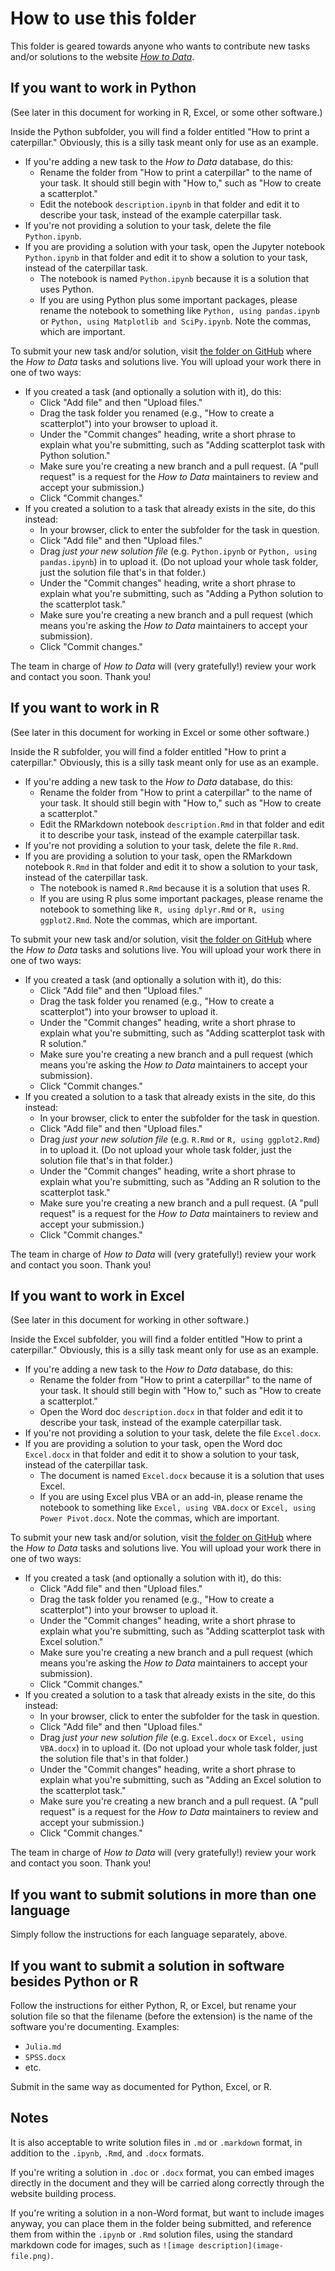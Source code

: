 
# How to use this folder

This folder is geared towards anyone who wants to contribute new tasks and/or
solutions to the website [*How to Data*](https://nathancarter.github.io/how2data/site/).

## If you want to work in Python

(See later in this document for working in R, Excel, or some other software.)

Inside the Python subfolder, you will find a folder entitled
"How to print a caterpillar."  Obviously, this is a silly task meant only for
use as an example.

 * If you're adding a new task to the *How to Data* database, do this:
    * Rename the folder from "How to print a caterpillar" to the name of your
      task.  It should still begin with "How to," such as "How to create a
      scatterplot."
    * Edit the notebook `description.ipynb` in that folder and edit it to
      describe your task, instead of the example caterpillar task.
 * If you're not providing a solution to your task, delete the file
   `Python.ipynb`.
 * If you are providing a solution with your task, open the Jupyter notebook
   `Python.ipynb` in that folder and edit it to show a solution to your task,
   instead of the caterpillar task.
    * The notebook is named `Python.ipynb` because it is a solution that uses
      Python.
    * If you are using Python plus some important packages, please rename the
      notebook to something like `Python, using pandas.ipynb` or
      `Python, using Matplotlib and SciPy.ipynb`.  Note the commas, which are
      important.

To submit your new task and/or solution, visit
[the folder on GitHub](https://github.com/nathancarter/how2data/tree/main/database/tasks)
where the *How to Data* tasks and solutions live.
You will upload your work there in one of two ways:

 * If you created a task (and optionally a solution with it), do this:
    * Click "Add file" and then "Upload files."
    * Drag the task folder you renamed (e.g., "How to create a scatterplot")
      into your browser to upload it.
    * Under the "Commit changes" heading, write a short phrase to explain what
      you're submitting, such as "Adding scatterplot task with Python
      solution."
    * Make sure you're creating a new branch and a pull request. (A "pull
      request" is a request for the *How to Data* maintainers to review and
      accept your submission.)
    * Click "Commit changes."
 * If you created a solution to a task that already exists in the site, do
   this instead:
    * In your browser, click to enter the subfolder for the task in question.
    * Click "Add file" and then "Upload files."
    * Drag *just your new solution file* (e.g. `Python.ipynb` or
      `Python, using pandas.ipynb`) in to upload it.  (Do not upload your
      whole task folder, just the solution file that's in that folder.)
    * Under the "Commit changes" heading, write a short phrase to explain what
      you're submitting, such as "Adding a Python solution to the scatterplot
      task."
    * Make sure you're creating a new branch and a pull request (which means
      you're asking the *How to Data* maintainers to accept your submission).
    * Click "Commit changes."

The team in charge of *How to Data* will (very gratefully!) review your work and contact you soon.  Thank you!

## If you want to work in R

(See later in this document for working in Excel or some other software.)

Inside the R subfolder, you will find a folder entitled
"How to print a caterpillar."  Obviously, this is a silly task meant only for
use as an example.

 * If you're adding a new task to the *How to Data* database, do this:
    * Rename the folder from "How to print a caterpillar" to the name of your
      task.  It should still begin with "How to," such as "How to create a
      scatterplot."
    * Edit the RMarkdown notebook `description.Rmd` in that folder and edit it
      to describe your task, instead of the example caterpillar task.
 * If you're not providing a solution to your task, delete the file `R.Rmd`.
 * If you are providing a solution to your task, open the RMarkdown notebook
   `R.Rmd` in that folder and edit it to show a solution to your task, instead
   of the caterpillar task.
    * The notebook is named `R.Rmd` because it is a solution that uses R.
    * If you are using R plus some important packages, please rename the
      notebook to something like `R, using dplyr.Rmd` or
      `R, using ggplot2.Rmd`.  Note the commas, which are important.

To submit your new task and/or solution, visit
[the folder on GitHub](https://github.com/nathancarter/how2data/tree/main/database/tasks)
where the *How to Data* tasks and solutions live.
You will upload your work there in one of two ways:

 * If you created a task (and optionally a solution with it), do this:
    * Click "Add file" and then "Upload files."
    * Drag the task folder you renamed (e.g., "How to create a scatterplot")
      into your browser to upload it.
    * Under the "Commit changes" heading, write a short phrase to explain what
      you're submitting, such as "Adding scatterplot task with R solution."
    * Make sure you're creating a new branch and a pull request (which means
      you're asking the *How to Data* maintainers to accept your submission).
    * Click "Commit changes."
 * If you created a solution to a task that already exists in the site, do
   this instead:
    * In your browser, click to enter the subfolder for the task in question.
    * Click "Add file" and then "Upload files."
    * Drag *just your new solution file* (e.g. `R.Rmd` or
      `R, using ggplot2.Rmd`) in to upload it.  (Do not upload your
      whole task folder, just the solution file that's in that folder.)
    * Under the "Commit changes" heading, write a short phrase to explain what
      you're submitting, such as "Adding an R solution to the scatterplot
      task."
    * Make sure you're creating a new branch and a pull request. (A "pull
      request" is a request for the *How to Data* maintainers to review and
      accept your submission.)
    * Click "Commit changes."

The team in charge of *How to Data* will (very gratefully!) review your work and contact you soon.  Thank you!

## If you want to work in Excel

(See later in this document for working in other software.)

Inside the Excel subfolder, you will find a folder entitled
"How to print a caterpillar."  Obviously, this is a silly task meant only for
use as an example.

 * If you're adding a new task to the *How to Data* database, do this:
    * Rename the folder from "How to print a caterpillar" to the name of your
      task.  It should still begin with "How to," such as "How to create a
      scatterplot."
    * Open the Word doc `description.docx` in that folder and edit it
      to describe your task, instead of the example caterpillar task.
 * If you're not providing a solution to your task, delete the file `Excel.docx`.
 * If you are providing a solution to your task, open the Word doc `Excel.docx`
   in that folder and edit it to show a solution to your task, instead
   of the caterpillar task.
    * The document is named `Excel.docx` because it is a solution that uses Excel.
    * If you are using Excel plus VBA or an add-in, please rename the
      notebook to something like `Excel, using VBA.docx` or
      `Excel, using Power Pivot.docx`.  Note the commas, which are important.

To submit your new task and/or solution, visit
[the folder on GitHub](https://github.com/nathancarter/how2data/tree/main/database/tasks)
where the *How to Data* tasks and solutions live.
You will upload your work there in one of two ways:

 * If you created a task (and optionally a solution with it), do this:
    * Click "Add file" and then "Upload files."
    * Drag the task folder you renamed (e.g., "How to create a scatterplot")
      into your browser to upload it.
    * Under the "Commit changes" heading, write a short phrase to explain what
      you're submitting, such as "Adding scatterplot task with Excel solution."
    * Make sure you're creating a new branch and a pull request (which means
      you're asking the *How to Data* maintainers to accept your submission).
    * Click "Commit changes."
 * If you created a solution to a task that already exists in the site, do
   this instead:
    * In your browser, click to enter the subfolder for the task in question.
    * Click "Add file" and then "Upload files."
    * Drag *just your new solution file* (e.g. `Excel.docx` or
      `Excel, using VBA.docx`) in to upload it.  (Do not upload your
      whole task folder, just the solution file that's in that folder.)
    * Under the "Commit changes" heading, write a short phrase to explain what
      you're submitting, such as "Adding an Excel solution to the scatterplot
      task."
    * Make sure you're creating a new branch and a pull request. (A "pull
      request" is a request for the *How to Data* maintainers to review and
      accept your submission.)
    * Click "Commit changes."

The team in charge of *How to Data* will (very gratefully!) review your work and contact you soon.  Thank you!

## If you want to submit solutions in more than one language

Simply follow the instructions for each language separately, above.

## If you want to submit a solution in software besides Python or R

Follow the instructions for either Python, R, or Excel, but rename your solution
file so that the filename (before the extension) is the name of the software
you're documenting.  Examples:

 * `Julia.md`
 * `SPSS.docx`
 * etc.

Submit in the same way as documented for Python, Excel, or R.

## Notes

It is also acceptable to write solution files in `.md` or `.markdown`
format, in addition to the `.ipynb`, `.Rmd`, and `.docx` formats.

If you're writing a solution in `.doc` or `.docx` format, you can embed images
directly in the document and they will be carried along correctly through the
website building process.

If you're writing a solution in a non-Word format, but want to include images
anyway, you can place them in the folder being submitted, and reference them
from within the `.ipynb` or `.Rmd` solution files, using the standard markdown
code for images, such as `![image description](image-file.png)`.
